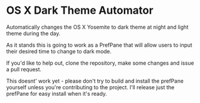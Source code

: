 OS X Dark Theme Automator
========================

Automatically changes the OS X Yosemite to dark theme at night and light theme during the day.

As it stands this is going to work as a PrefPane that will allow users to input their desired time to change to dark mode. 

If you'd like to help out, clone the repository, make some changes and issue a pull request.

This doesnt' work yet - please don't try to build and install the prefPane yourself unless you're contributing to the project. I'll release just the prefPane for easy install when it's ready.
